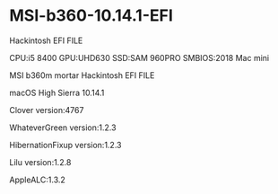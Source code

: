 # MSI-b360-10.14.1-EFI
Hackintosh EFI FILE

CPU:i5 8400
GPU:UHD630
SSD:SAM 960PRO
SMBIOS:2018 Mac mini


MSI b360m mortar Hackintosh EFI FILE

macOS High Sierra 10.14.1

Clover version:4767

WhateverGreen version:1.2.3

HibernationFixup version:1.2.3

Lilu version:1.2.8

AppleALC:1.3.2
